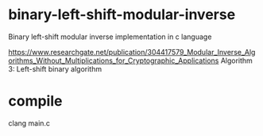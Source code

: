 # binary-left-shift-modular-inverse
Binary left-shift modular inverse implementation in c language

https://www.researchgate.net/publication/304417579_Modular_Inverse_Algorithms_Without_Multiplications_for_Cryptographic_Applications
Algorithm 3: Left-shift binary algorithm

# compile
clang main.c
